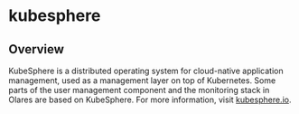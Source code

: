 # kubesphere

## Overview

KubeSphere is a distributed operating system for cloud-native application management, used as a management layer on top of Kubernetes. Some parts of the user management component and the monitoring stack in Olares are based on KubeSphere. For more information, visit [kubesphere.io](https://kubesphere.io/).